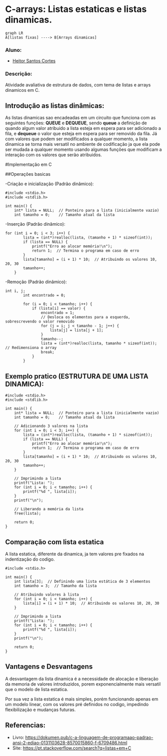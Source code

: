 # C-arrays: Listas estaticas e listas dinamicas.

```mermaid
graph LR
A[listas fixas] ----> B[Arrays dinamicas]
```

### Aluno:

- [Heitor Santos Cortes](https://github.com/heitorpcrl)

### Descrição: 

Atividade avaliativa de estrutura de dados, com tema de listas e arrays dinamicos em C.

## __Introdução as listas dinâmicas__:

As listas dinamicas sao encadeadas em um circuito que funciona com as seguintes funções: __QUEUE__ e __DEQUEUE__, sendo __queue__ a definição de quando algum valor atribuido a lista esteja em espera para ser adicionado a fila, e __dequeue__ o valor que esteja em espera para ser removido da fila. Já com valores que podem ser modificados a qualquer momento, a lista dinamica se torna mais versatil no ambiente de codificação ja que ela pode ser mudada a qualquer momento usando algumas funções que modificam a interação com os valores que serão atribuidos.

#Implementação em C

##Operações basicas

-Criação e inicialização (Padrão dinâmico):
```
#include <stdio.h>
#include <stdlib.h>

int main() {
    int* lista = NULL;  // Ponteiro para a lista (inicialmente vazio)
    int tamanho = 0;    // Tamanho atual da lista
```

-Inserção (Padrão dinâmico):

```
for (int i = 0; i < 3; i++) {
        lista = (int*)realloc(lista, (tamanho + 1) * sizeof(int));
        if (lista == NULL) {
            printf("Erro ao alocar memória!\n");
            return 1;  // Termina o programa em caso de erro
        }
        lista[tamanho] = (i + 1) * 10;  // Atribuindo os valores 10, 20, 30
        tamanho++;
    }
```
-Remoção (Padrão dinâmico):
```
int i, j;
        int encontrado = 0;

        for (i = 0; i < tamanho; i++) {
            if (lista[i] == valor) {
                encontrado = 1;
                // Desloca os elementos para a esquerda, sobrescrevendo o valor removido
                for (j = i; j < tamanho - 1; j++) {
                    lista[j] = lista[j + 1];
                }
                tamanho--;
                lista = (int*)realloc(lista, tamanho * sizeof(int));  // Redimensiona o array
                break;
            }
        }
```




## Exemplo pratico (ESTRUTURA DE UMA LISTA DINAMICA):

```
#include <stdio.h>
#include <stdlib.h>

int main() {
    int* lista = NULL;  // Ponteiro para a lista (inicialmente vazio)
    int tamanho = 0;    // Tamanho atual da lista

    // Adicionando 3 valores na lista
    for (int i = 0; i < 3; i++) {
        lista = (int*)realloc(lista, (tamanho + 1) * sizeof(int));
        if (lista == NULL) {
            printf("Erro ao alocar memória!\n");
            return 1;  // Termina o programa em caso de erro
        }
        lista[tamanho] = (i + 1) * 10;  // Atribuindo os valores 10, 20, 30
        tamanho++;
    }

    // Imprimindo a lista
    printf("Lista: ");
    for (int i = 0; i < tamanho; i++) {
        printf("%d ", lista[i]);
    }
    printf("\n");

    // Liberando a memória da lista
    free(lista);

    return 0;
}
```
## Comparação com lista estatica

A lista estatica, diferente da dinamica, ja tem valores pre fixados na indentização do codigo.

```
#include <stdio.h>

int main() {
    int lista[3];  // Definindo uma lista estática de 3 elementos
    int tamanho = 3;  // Tamanho da lista

    // Atribuindo valores à lista
    for (int i = 0; i < tamanho; i++) {
        lista[i] = (i + 1) * 10;  // Atribuindo os valores 10, 20, 30
    }

    // Imprimindo a lista
    printf("Lista: ");
    for (int i = 0; i < tamanho; i++) {
        printf("%d ", lista[i]);
    }
    printf("\n");

    return 0;
}
```

## Vantagens e Desvantagens

A desvantagem da lista dinamica é a necessidade de alocação e liberação da memoria de valores introduzidos, porem exponencialmente mais versatil que o modelo de lista estatica.

Por sua vez a lista estatica é mais simples, porém funcionando apenas em um modelo linear, com os valores pré definidos no codigo, impedindo flexibilização e mudanças futuras.

## Referencias:

- Livro: https://dokumen.pub/c-a-linguagem-de-programaao-padrao-ansi-2-ediao-0131103628-8570015860-f-6709486.html
- Site: https://pt.stackoverflow.com/search?q=listas+em+C










